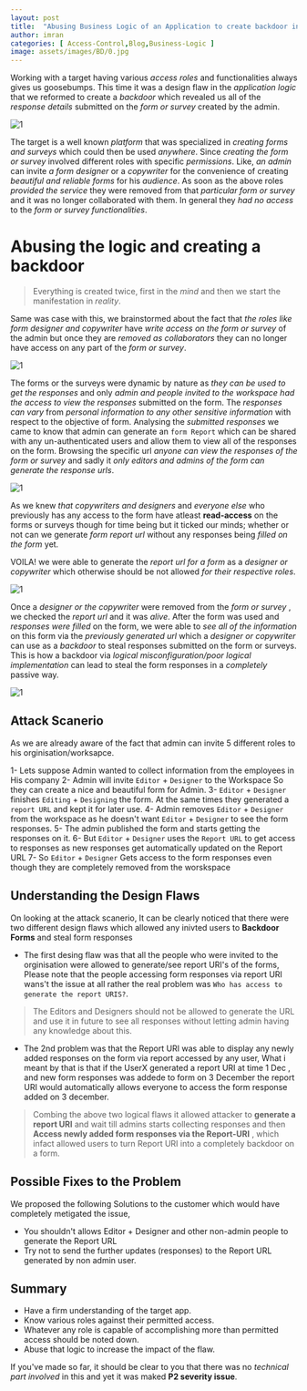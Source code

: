 ```yaml
---
layout: post
title:  "Abusing Business Logic of an Application to create backdoor in a form APP"
author: imran
categories: [ Access-Control,Blog,Business-Logic ]
image: assets/images/BD/0.jpg
---
```





Working with a target having various *access roles* and functionalities always gives us goosebumps. This time it was a design flaw in the *application logic* that we reformed to create a *backdoor* which revealed us all of the *response details* submitted on the *form or survey* created by the admin.

![1](/blog/assets/images/BD/1.png)



The target is a well known *platform* that was specialized in *creating forms and surveys* which could then be used *anywhere*. Since *creating the form or survey* involved different roles with specific *permissions*. Like, *an admin* can invite *a form designer* or a *copywriter* for the convenience of creating *beautiful and reliable forms* for his *audience*. As soon as the above roles *provided the service* they were removed from that *particular form or survey* and it was no longer collaborated with them. In general they *had no access* to the *form or survey functionalities*.





# Abusing the logic and creating a backdoor

>Everything is created twice, first in the *mind* and then we start the manifestation in *reality*.

Same was case with this, we brainstormed about the fact that *the roles like form designer and copywriter* have *write access on the form or survey*  of the admin but once they are *removed as collaborators* they can no longer have access on any part of the *form or survey*.

![1](/blog/assets/images/BD/2.gif)



The forms or the surveys were dynamic  by nature as *they can be used to get the responses* and only *admin and people invited to the workspace had the access to view the responses* submitted on the form. The *responses can vary* from *personal information to any other sensitive information*  with respect to the objective of form. Analysing  the *submitted responses*  we came to know that admin can generate an `form Report` which can be shared with any un-authenticated users and allow them to view all of the responses on the form.  Browsing the specific url *anyone can view the responses of the form or survey* and sadly it *only editors and admins of the form can generate the response urls*.

![1](/blog/assets/images/BD/3.png)



As we knew *that copywriters and designers* and *everyone else* who previously has any access to the form  have atleast **read-access** on the forms or surveys though for time being but it ticked our minds; whether or not can we generate  *form report url* without any responses being *filled on the form* yet. 

VOILA!  we were able to generate the *report url for a form* as a *designer or copywriter* which otherwise should be not allowed *for their  respective roles*. 

![1](/blog/assets/images/BD/4.png)



Once a *designer or the copywriter* were removed from the *form or survey* , we checked the *report url* and it was *alive*.  After the form was used and *responses were filled* on the form, we were able to *see all of the information* on this form via the *previously generated url* which a *designer or copywriter* can use as  a *backdoor* to steal responses submitted on the form or surveys. This is how a backdoor via *logical misconfiguration/poor logical implementation*  can lead to steal the form responses  in a *completely* passive way.

![1](/blog/assets/images/BD/5.png)




## Attack Scanerio

As we are already aware of the fact that admin can invite 5 different roles to his orginisation/worksapce.

1- Lets suppose Admin wanted to collect information from the employees in His company
2- Admin will invite `Editor` + `Designer` to the Workspace So they can create a nice and beautiful form for Admin.
3- `Editor` + `Designer` finishes `Editing` + `Designing` the form. At the same times they generated a `report URL` and kept it for later use.
4- Admin removes `Editor` + `Designer` from the workspace as he doesn't want `Editor` + `Designer` to see the form responses.
5- The admin published the form and starts getting the responses on it.
6- But `Editor` + `Designer` uses the `Report URL` to get access to responses as new responses get automatically updated on the Report URL
7- So `Editor` + `Designer` Gets access to the form responses even though they are completely removed from the worskspace



## Understanding the Design Flaws

On looking at the attack scanerio, It can be clearly noticed that there were two different design flaws which allowed any inivted users to __Backdoor Forms__ and steal form responses

- The first desing flaw was that all the people who were invited to the orginisation were allowed to generate/see report URI's of the forms, Please note that the people accessing form responses via report URI wans't the issue at all rather the real problem was `Who has access to generate the report URIS?`.
> The Editors and Designers should not be allowed to generate the URL and use it in future to see all responses without letting admin having any knowledge about this. 


- The 2nd problem was that the Report URI was able to display any newly added responses on the form via report accessed by any user, What i meant by that is that if the UserX generated a report URI at time 1 Dec , and new form responses was addede to form on 3 December the report URI would automatically allows everyone to access the form response added on 3 december. 

> Combing the above two logical flaws it allowed attacker to __generate a report URI__ and wait till admins starts collecting responses and then __Access newly added form responses via the Report-URI__ , which infact allowed users to turn Report URI into a completely backdoor on a form.


## Possible Fixes to the Problem

We proposed the following Solutions to the customer which would have completely metigated the issue,

- You shouldn't allows Editor + Designer and other non-admin people to generate the Report URL
- Try not to send the further updates (responses) to the Report URL generated by non admin user.



## Summary

- Have a firm understanding of the target app.
- Know various roles against their permitted access.
- Whatever any role is capable of accomplishing more than permitted access should be noted down.
- Abuse that logic to increase the impact of the flaw.

If you've made so far, it should be clear to you that there was no *technical part involved* in this and yet it was maked **P2 severity issue**.



